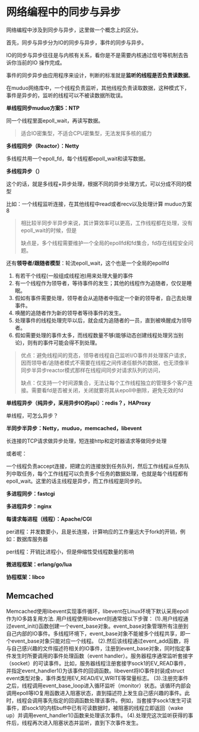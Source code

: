 # 网络编程中的同步与异步

网络编程中涉及到同步与异步，这里做一个概念上的区分。

首先，同步与异步分为IO的同步与异步，事件的同步与异步。

IO的同步与异步往往是与内核有关系，看你是不是需要内核通过信号等机制去告诉你当前的IO 操作完成。

事件的同步异步由应用程序来设计，判断的标准就是**监听的线程是否负责读数据**。

在muduo网络库中，一个线程负责监听，其他线程负责读取数据，这种模式下，事件是异步的，监听的线程可以不被读数据所耽误。



**单线程同步muduo方案5：NTP**

同一个线程里面epoll_wait，再读写数据。

> 适合IO密集型，不适合CPU密集型，无法发挥多核的威力

**多线程同步（Reactor）：Netty**

多线程共用一个epoll_fd，每个线程都epoll_wait和读写数据。

**多线程异步（）**

这个的话，就是多线程+异步处理，根据不同的异步处理方式，可以分成不同的模型

比如：一个线程监听连接，在其他线程中read或者recv以及处理计算   muduo方案8

> 相比较半同步半异步来说，其计算效率可以更高，工作线程都在处理，没有epoll_wait的时候，但是
>
> 缺点是，多个线程需要维护一个全局的epollfd和fd集合，fd存在线程安全问题。

还有**领导者/跟随者模型**：轮流epoll_wait，这个也是一个全局的epollfd

1. 有若干个线程(一般组成线程池)用来处理大量的事件
2. 有一个线程作为领导者，等待事件的发生；其他的线程作为追随者，仅仅是睡眠。
3. 假如有事件需要处理，领导者会从追随者中指定一个新的领导者，自己去处理事件。
4. 唤醒的追随者作为新的领导者等待事件的发生。
5. 处理事件的线程处理完毕以后，就会成为追随者的一员，直到被唤醒成为领导者。
6. 假如需要处理的事件太多，而线程数量不够(能够动态创建线程处理另当别论)，则有的事件可能会得不到处理。

> 优点：避免线程间的竞态，领导者线程自己监听I/O事件并处理客户请求，因而领导者/追随者模式不需要在线程之间传递任额外的数据，也无须像半同步半异步reactor模式那样在线程间同步对请求队列的访问，
>
> 缺点：仅支持一个时间源集合，无法让每个工作线程独立的管理多个客户连接。需要看fd是否被关闭，关闭就要将其从epoll中删除，避免无效的fd

**单线程异步（纯异步，采用异步IO的api）：redis？，HAProxy**

单线程，可怎么异步？

**半同步半异步：Netty，muduo，memcached，libevent**

长连接的TCP请求做异步处理，短连接http和定时器请求等做同步处理

或者呢：

一个线程负责accept连接，把建立的连接放到任务队列，然后工作线程从任务队列中取任务，每个工作线程可以负责多个任务的数据处理，也就是每个线程都有epoll_wait。这里的话主线程是异步，而工作线程是同步的。

**多进程同步：fastcgi**

**多进程异步：nginx**

**每请求每进程（线程）：Apache/CGI**

per进程：并发数要小，且是长连接，计算响应的工作量远大于fork的开销，例如：数据库服务器

per线程：开销比进程小，但是伸缩性受线程数量的影响

**微进程框架：erlang/go/lua**

**协程框架：libco**



## Memcached

 Memcached使用libevent实现事件循环，libevent在Linux环境下默认采用epoll作为IO多路复用方法. 用户线程使用libevent则通常按以下步骤： (1).用户线程通过event_init()函数创建一个event_base对象。event_base对象管理所有注册到自己内部的IO事件。多线程环境下，event_base对象不能被多个线程共享，即一个event_base对象只能对应一个线程。 (2).然后该线程通过event_add函数，将与自己感兴趣的文件描述符相关的IO事件，注册到event_base对象，同时指定事件发生时所要调用的事件处理函数（event handler）。服务器程序通常监听套接字（socket）的可读事件。比如，服务器线程注册套接字sock1的EV_READ事件，并指定event_handler1()为该事件的回调函数。libevent将IO事件封装成struct event类型对象，事件类型用EV_READ/EV_WRITE等常量标志。 (3).注册完事件之后，线程调用event_base_loop进入循环监听（monitor）状态。该循环内部会调用epoll等IO复用函数进入阻塞状态，直到描述符上发生自己感兴趣的事件。此时，线程会调用事先指定的回调函数处理该事件。例如，当套接字sock1发生可读事件，即sock1的内核buff中已有可读数据时，被阻塞的线程立即返回（wake up）并调用event_handler1()函数来处理该次事件。 (4).处理完这次监听获得的事件后，线程再次进入阻塞状态并监听，直到下次事件发生。 





